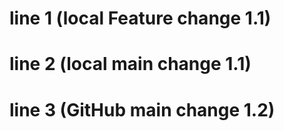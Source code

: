# line 1 (local Feature change 1.1)
# line 2 (local main change 1.1)
# line 3 (GitHub main change 1.2)

